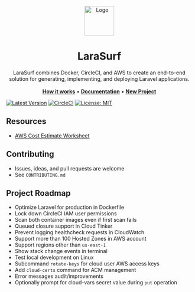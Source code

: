 <div align="center">
  <a href="https://larasurf.com">
    <img src="https://twemoji.maxcdn.com/svg/1f30a.svg" alt="Logo" width="80" height="80">
  </a>
<h1 align="center">LaraSurf</h1>

  <p align="center">
    LaraSurf combines Docker, CircleCI, and AWS to create an end-to-end solution for generating, implementing, and deploying Laravel applications.
    <br />
    <br />
    <a href="https://larasurf.com/how-it-works"><strong>How it works</strong></a>
    &bull;
    <a href="https://larasurf.com/docs"><strong>Documentation</strong></a>
    &bull;
    <a href="https://larasurf.com/new"><strong>New Project</strong></a>
    <br />
  </p>
</div>

[![Latest Version](https://img.shields.io/github/v/tag/larasurf/larasurf?label=latest&sort=semver)](https://github.com/larasurf/larasurf/releases)
[![CircleCI](https://circleci.com/gh/larasurf/larasurf/tree/main.svg?style=svg)](https://circleci.com/gh/larasurf/larasurf/?branch=main)
[![License: MIT](https://img.shields.io/badge/License-MIT-yellow.svg)](https://opensource.org/licenses/MIT)

## Resources
* [AWS Cost Estimate Worksheet](https://docs.google.com/spreadsheets/d/1-BHba2Z1FiU84Kkw7YAyNgDhNnARdYdwOnpxr-uQYP4)

## Contributing
- Issues, ideas, and pull requests are welcome
- See `CONTRIBUTING.md`

## Project Roadmap
- Optimize Laravel for production in Dockerfile<br/>
- Lock down CircleCI IAM user permissions<br/>
- Scan both container images even if first scan fails<br/>
- Queued closure support in Cloud Tinker<br/>
- Prevent logging healthcheck requests in CloudWatch<br/>
- Support more than 100 Hosted Zones in AWS account<br/>
- Support regions other than `us-east-1`<br/>
- Show stack change events in terminal<br/>
- Test local development on Linux<br/>
- Subcommand `rotate-keys` for cloud user AWS access keys<br/>
- Add `cloud-certs` command for ACM management<br/>
- Error messages audit/improvements<br/>
- Optionally prompt for cloud-vars secret value during `put` operation<br/>
